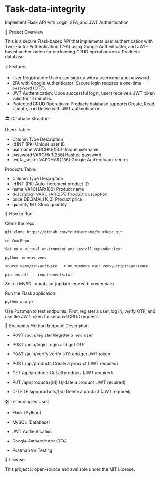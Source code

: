 # Task-data-integrity
 Implement Flask API with Login, 2FA, and JWT Authentication

🎯 Project Overview

This is a secure Flask-based API that implements user authentication with Two-Factor Authentication (2FA) using Google Authenticator, and JWT-based authorization for performing CRUD operations on a Products database.

⚡ Features

   - User Registration: Users can sign up with a username and password.
   - 2FA with Google Authenticator: Secure login requires a one-time password (OTP).
   - JWT Authentication: Upon successful login, users receive a JWT token valid for 10 minutes.
   - Protected CRUD Operations: Products database supports Create, Read, Update, and Delete with JWT authentication.


🏛 Database Structure

   Users Table:

   - Column	Type	Description
   - id	INT (PK)	Unique user ID
   - username	VARCHAR(50)	Unique username
   - password	VARCHAR(256)	Hashed password
   - twofa_secret	VARCHAR(256)	Google Authenticator secret

   Products Table:

   - Column	Type	Description
   - id	INT (PK)	Auto-increment product ID
   - name	VARCHAR(100)	Product name
   - description	VARCHAR(255)	Product description
   - price	DECIMAL(10,2)	Product price
   - quantity	INT	Stock quantity


🚀 How to Run

   Clone the repo:

    git clone https://github.com/YourUsername/YourRepo.git

    cd YourRepo

    Set up a virtual environment and install dependencies:

    python -m venv venv

    source venv/bin/activate   # On Windows use: venv\Scripts\activate

    pip install -r requirements.txt

Set up MySQL database (update .env with credentials).


Run the Flask application:
 
    python app.py

Use Postman to test endpoints. First, register a user, log in, verify OTP, and use the JWT token for secured CRUD requests.


📌 Endpoints
Method	Endpoint	Description 

 - POST	/auth/register	Register a new user  

 - POST	/auth/login	Login and get OTP 

 - POST	/auth/verify	Verify OTP and get JWT token 

 - POST	/api/products	Create a product (JWT required) 

 - GET	/api/products	Get all products (JWT required)   

 - PUT	/api/products/{id}	Update a product (JWT required)   

 - DELETE	/api/products/{id}	Delete a product (JWT required)   


🛠 Technologies Used

  - Flask (Python)

  - MySQL (Database)

  - JWT Authentication

  - Google Authenticator (2FA)

  - Postman for Testing

📜 License

This project is open-source and available under the MIT License.

